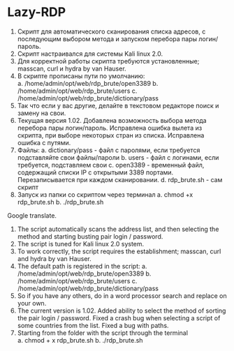 # Lazy-RDP
1. Скрипт для автоматического сканирования списка адресов, с последующим выбором метода и запуском перебора пары логин/пароль.
2. Скрипт  настраивался для системы Kali linux 2.0. 
3. Для корректной работы скрипта требуются установленные; masscan, curl и hydra by van Hauser. 
4. В скрипте прописаны пути по умолчанию:                                                                                   
  а. /home/admin/opt/web/rdp_brute/open3389 
  b. /home/admin/opt/web/rdp_brute/users 
  с. /home/admin/opt/web/rdp_brute/dictionary/pass 
5. Так что если у вас другие, делайте в текстовом редакторе поиск и замену на свои.
6. Текущая версия 1.02. Добавлена возможность выбора метода перебора пары логин/пароль. Исправлена ошибка вылета из скрипта, при выборе некоторых стран из списка. Исправлена ошибка с путями.
7. Файлы:
	a. dictionary/pass - файл с паролями, если требуется подставляйте свои файлы/пароли
	b. users - файл с логинами, если требуется, подставляем свои
	с. open3389 - временный файл, содержащий списки IP с открытыми 3389 портами. Перезаписывается при каждом сканировании.
	d. rdp_brute.sh - сам скрипт 
7. Запуск из папки со скриптом через терминал
  a. chmod +x rdp_brute.sh
  b. ./rdp_brute.sh

Google translate.
1. The script automatically scans the address list, and then selecting the method and starting busting pair login / password.
2. The script is tuned for Kali linux 2.0 system.
3. To work correctly, the script requires the establishment; masscan, curl and hydra by van Hauser.
4. The default path is registered in the script:
  a. /home/admin/opt/web/rdp_brute/open3389
  b. /home/admin/opt/web/rdp_brute/users
  c. /home/admin/opt/web/rdp_brute/dictionary/pass
5. So if you have any others, do in a word processor search and replace on your own.
6. The current version is 1.02. Added ability to select the method of sorting the pair login / password. Fixed a crash bug when selecting a script of some countries from the list. Fixed a bug with paths.
7. Starting from the folder with the script through the terminal  
  a. chmod + x rdp_brute.sh
  b. ./rdp_brute.sh
